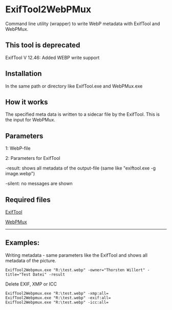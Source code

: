 # ExifTool2WebPMux
Command line utility (wrapper) to write WebP metadata with ExifTool and WebPMux.

## This tool is deprecated
ExifTool V 12.46: Added WEBP write support 

## Installation
In the same path or directory like ExifTool.exe and WebPMux.exe

## How it works
The specified meta data is written to a sidecar file by the ExifTool. This is the input for WebPMux.

## Parameters
1: WebP-file

2: Parameters for ExifTool

-result: shows all metadata of the output-file (same like "exiftool.exe -g image.webp")

-silent: no messages are shown

## Required files
[ExifTool](https://exiftool.org/)

[WebPMux](https://storage.googleapis.com/downloads.webmproject.org/releases/webp/index.html)

---
## Examples:

Writing metadata - same parameters like the ExifTool and shows all metadata of the picture.
``` Batch
ExifTool2Webpmux.exe "R:\test.webp" -owner="Thorsten Willert" -title="Test Datei" -result
```

Delete EXIF, XMP or ICC
``` Batch
ExifTool2Webpmux.exe "R:\test.webp" -xmp:all=
ExifTool2Webpmux.exe "R:\test.webp" -exif:all=
ExifTool2Webpmux.exe "R:\test.webp" -icc:all=
```
